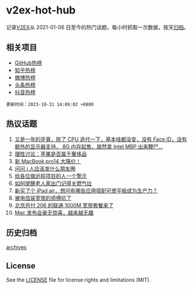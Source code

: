 # v2ex-hot-hub

 记录[V2EX](https://www.v2ex.com/)从 2021-01-06 日至今的热门话题。每小时抓取一次数据，按天[归档](archives)。
 
 ## 相关项目

- [GitHub热榜](https://github.com/snaildev/github-hot-hub)
- [知乎热榜](https://github.com/snaildev/zhihu-hot-hub)
- [微博热榜](https://github.com/snaildev/weibo-hot-hub)
- [头条热榜](https://github.com/snaildev/toutiao-hot-hub)
- [抖音热榜](https://github.com/snaildev/douyin-hot-hub)


 `更新时间：2023-10-31 14:09:02 +0800`

## 热议话题

1. [又是一年的牙膏，除了 CPU 迭代一下，基本啥都没变，没有 Face ID，没有额外的显示器支持， 8G 内存起售，居然拿 Intel MBP 出来鞭尸...](https://www.v2ex.com/t/986922)
1. [理性讨论：苹果是否属于奢侈品](https://www.v2ex.com/t/986990)
1. [新 MacBook pro14 大降价！](https://www.v2ex.com/t/986919)
1. [问问 i 人应该发什么朋友圈](https://www.v2ex.com/t/986952)
1. [给各位做远程项目的人一个警示](https://www.v2ex.com/t/986881)
1. [如何提醒老人家出门记得关燃气灶](https://www.v2ex.com/t/986963)
1. [新买了个 iPad air，想问有哪些应用搭配可使平板成为生产力？](https://www.v2ex.com/t/986726)
1. [被电信装宽带的师傅坑了](https://www.v2ex.com/t/986690)
1. [北京月付 206 的联通 1000M 宽带套餐来了](https://www.v2ex.com/t/986961)
1. [Mac 发布会毫无惊喜，越来越无趣](https://www.v2ex.com/t/986930)

## 历史归档

[archives](archives)

## License

See the [LICENSE](LICENSE) file for license rights and limitations (MIT).
